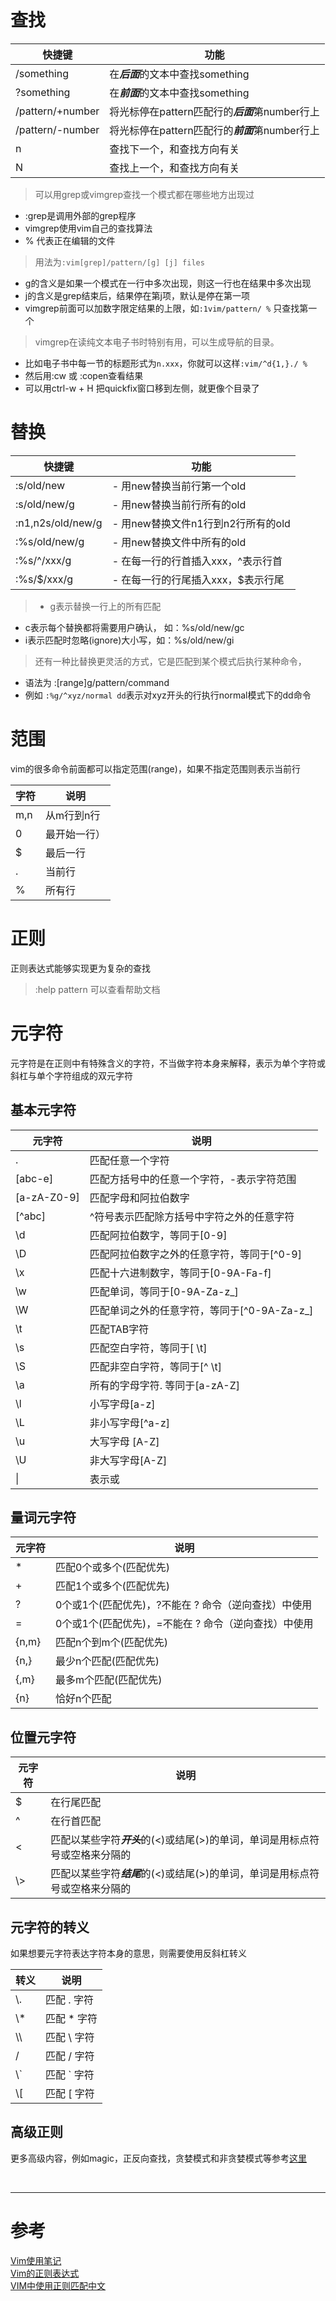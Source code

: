 # 查找
|快捷键 | 功能 |
|--- |--- |
|/something | 在***后面***的文本中查找something |
|?something | 在***前面***的文本中查找something |
|/pattern/+number | 将光标停在pattern匹配行的***后面***第number行上 |
|/pattern/-number | 将光标停在pattern匹配行的***前面***第number行上 |
|n | 查找下一个，和查找方向有关 |
|N | 查找上一个，和查找方向有关 |
> 可以用grep或vimgrep查找一个模式都在哪些地方出现过
- :grep是调用外部的grep程序
- vimgrep使用vim自己的查找算法
- % 代表正在编辑的文件

>用法为`:vim[grep]/pattern/[g] [j] files`
- g的含义是如果一个模式在一行中多次出现，则这一行也在结果中多次出现
- j的含义是grep结束后，结果停在第j项，默认是停在第一项
- vimgrep前面可以加数字限定结果的上限，如`:1vim/pattern/ %` 只查找第一个
 
> vimgrep在读纯文本电子书时特别有用，可以生成导航的目录。
- 比如电子书中每一节的标题形式为`n.xxx`，你就可以这样`:vim/^d{1,}./ %`
- 然后用:cw 或 :copen查看结果
- 可以用ctrl-w + H 把quickfix窗口移到左侧，就更像个目录了


# 替换
|快捷键 | 功能 |
|--- |--- |
|:s/old/new | - 用new替换当前行第一个old |
|:s/old/new/g | - 用new替换当前行所有的old |
|:n1,n2s/old/new/g |- 用new替换文件n1行到n2行所有的old |
|:%s/old/new/g |- 用new替换文件中所有的old |
|:%s/^/xxx/g |- 在每一行的行首插入xxx，^表示行首 |
|:%s/$/xxx/g |- 在每一行的行尾插入xxx，$表示行尾 |
> - g表示替换一行上的所有匹配
- c表示每个替换都将需要用户确认， 如：%s/old/new/gc
- i表示匹配时忽略(ignore)大小写，如：%s/old/new/gi

> 还有一种比替换更灵活的方式，它是匹配到某个模式后执行某种命令，
- 语法为 :[range]g/pattern/command
- 例如 `:%g/^xyz/normal dd`表示对xyz开头的行执行normal模式下的dd命令

# 范围
vim的很多命令前面都可以指定范围(range)，如果不指定范围则表示当前行

|字符 | 说明 |
|--- |--- |
|m,n | 从m行到n行 |
|0 | 最开始一行）|
|$ | 最后一行 |
|. | 当前行 |
|% | 所有行 |


# 正则
正则表达式能够实现更为复杂的查找
> :help pattern 可以查看帮助文档

# 元字符
元字符是在正则中有特殊含义的字符，不当做字符本身来解释，表示为单个字符或斜杠与单个字符组成的双元字符

## 基本元字符
|元字符 | 说明 |
|--- |--- |
|. | 匹配任意一个字符 |
|[abc-e] | 匹配方括号中的任意一个字符，-表示字符范围 |
|[a-zA-Z0-9] | 匹配字母和阿拉伯数字 |
|\[^abc] | ^符号表示匹配除方括号中字符之外的任意字符 |
|\d | 匹配阿拉伯数字，等同于[0-9] |
|\D | 匹配阿拉伯数字之外的任意字符，等同于\[^0-9] |
|\x | 匹配十六进制数字，等同于[0-9A-Fa-f] |
|\w | 匹配单词，等同于[0-9A-Za-z_] |
|\W | 匹配单词之外的任意字符，等同于\[^0-9A-Za-z_] |
|\t | 匹配TAB字符 |
|\s | 匹配空白字符，等同于[ \t] |
|\S | 匹配非空白字符，等同于\[^ \t] |
|\a | 所有的字母字符. 等同于[a-zA-Z] |
|\l | 小写字母[a-z] |
|\L | 非小写字母\[^a-z] | 
|\u | 大写字母 [A-Z] |
|\U | 非大写字母\[A-Z] |
|\\| | 表示或 |

## 量词元字符
|元字符 | 说明 |
|--- |--- |
|* | 匹配0个或多个(匹配优先) |
|\+ | 匹配1个或多个(匹配优先) |
|\? | 0个或1个(匹配优先)，\?不能在 ? 命令（逆向查找）中使用 |
|\= | 0个或1个(匹配优先)，\=不能在 ? 命令（逆向查找）中使用 |
|\{n,m}	 | 匹配n个到m个(匹配优先) |
|\{n,} | 最少n个匹配(匹配优先) |
|\{,m} | 最多m个匹配(匹配优先) |
|\{n} | 恰好n个匹配 |


## 位置元字符
|元字符 | 说明 |
|--- |--- |
|$ | 在行尾匹配|
|^ | 在行首匹配 |
|\< | 匹配以某些字符***开头***的(\<)或结尾(\>)的单词，单词是用标点符号或空格来分隔的 |
|\\> | 匹配以某些字符***结尾***的(\<)或结尾(\>)的单词，单词是用标点符号或空格来分隔的 |


## 元字符的转义
如果想要元字符表达字符本身的意思，则需要使用反斜杠转义

|转义 | 说明 |
|--- |--- |
|\\. | 匹配 . 字符 |
|\\* | 匹配 * 字符 |
|\\\\ | 匹配 \\ 字符 |
|\/ | 匹配 / 字符 |
|\\` | 匹配 ` 字符 |
|\\[ | 匹配 [ 字符 |


## 高级正则
更多高级内容，例如magic，正反向查找，贪婪模式和非贪婪模式等参考[这里][2]

<br/>

---

# 参考

[Vim使用笔记][1]  
[Vim的正则表达式][2]  
[VIM中使用正则匹配中文][3]  

[1]: http://www.cnblogs.com/jiqingwu/archive/2012/06/14/vim_notes.html
[2]: http://www.jianshu.com/p/3abd6fbc3322
[3]: https://my.oschina.net/hotleave/blog/341500
